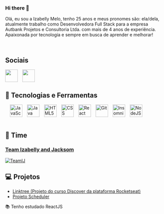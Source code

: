 ### Hi there 👋

Olá, eu sou a Izabelly Melo, tenho 25 anos e meus pronomes são: ela/dela, atualmente trabalho como Desenvolvedora Full Stack para a empresa Autbank Projetos e Consultoria Ltda. com mais de 4 anos de experiência. Apaixonada por tecnologia e sempre em busca de aprender e melhorar!


<br/>

## Sociais
<div style="display: flex; gap: 15px">
<a href='mailto:izabellycristinemelo@gmail.com' target="_blank">
    <img align="center" src="https://upload.wikimedia.org/wikipedia/commons/7/7e/Gmail_icon_(2020).svg" width="40" height="40" >
</a>
<a href="https://www.linkedin.com/in/izabelly-melo/" target="_blank">
    <img align="center" src="https://cdn.jsdelivr.net/gh/devicons/devicon@latest/icons/linkedin/linkedin-original.svg" width="40" height="40" >
</a>
</div>

## 🚀 Tecnologias e Ferramentas

<div style="display: flex; gap: 15px"><br/>  
    <img  align="center" alt="JavaScript"  src="https://cdn.jsdelivr.net/gh/devicons/devicon@latest/icons/javascript/javascript-original.svg" width="40" height="40" />
    <img  align="center" alt="Java"  src="https://cdn.jsdelivr.net/gh/devicons/devicon@latest/icons/java/java-original.svg" width="40" height="40" />
    <img align="center" alt="HTML5" src="https://cdn.jsdelivr.net/gh/devicons/devicon@latest/icons/html5/html5-original-wordmark.svg" width="40" height="40" />
    <img align="center" alt="CSS" src="https://cdn.jsdelivr.net/gh/devicons/devicon@latest/icons/css3/css3-original-wordmark.svg" width="40" height="40">
    <img align="center" alt="React" src="https://cdn.jsdelivr.net/gh/devicons/devicon@latest/icons/react/react-original-wordmark.svg" width="40" height="40">
    <img align="center" alt="Git" src="https://cdn.jsdelivr.net/gh/devicons/devicon@latest/icons/git/git-plain.svg" width="40" height="40">
    <img align="center" alt="Insomnia" src="https://cdn.jsdelivr.net/gh/devicons/devicon@latest/icons/insomnia/insomnia-original.svg" width="40" height="40">
    <img align="center" alt="NodeJS" src="https://cdn.jsdelivr.net/gh/devicons/devicon@latest/icons/nodejs/nodejs-original-wordmark.svg"width="40" height="40"/>
          
</div><br/>

## 👥 Time
### [Team Izabelly and Jacksom](https://github.com/TeamIJ)
[![TeamIJ](https://avatars.githubusercontent.com/u/149711427?s=200&v=4)](https://github.com/TeamIJ)

## 💻 Projetos

- [Linktree (Projeto do curso Discover da plataforma Rocketseat)](https://github.com/Izabelly-Melo/link-tree)
- [Projeto Scheduler](https://github.com/TeamIJ/scheduler)




📚 Tenho estudado ReactJS
